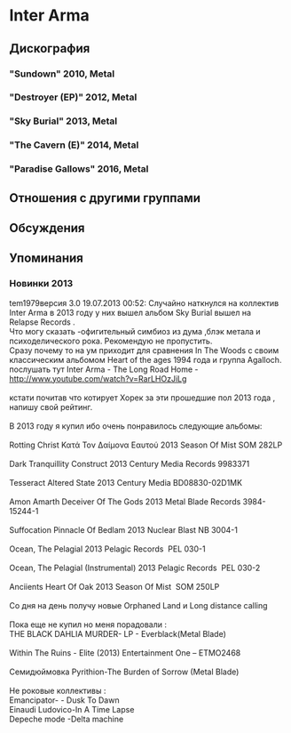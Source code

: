 # Inter Arma



## Дискография

### "Sundown" 2010, Metal



### "Destroyer (EP)" 2012, Metal



### "Sky Burial" 2013, Metal



### "The Cavern (E)" 2014, Metal



### "Paradise Gallows" 2016, Metal




## Отношения с другими группами


## Обсуждения


## Упоминания

### Новинки 2013

tem1979версия 3.0 19.07.2013 00:52:
Случайно наткнулся на коллектив Inter Arma в 2013 году у них вышел альбом Sky Burial вышел на <BR>Relapse Records &#8206;.<BR>Что могу сказать -офигительный симбиоз из дума ,блэк метала и психоделического рока. Рекомендую не пропустить. <BR>Сразу почему то на ум приходит для сравнения In The Woods c своим классическим альбомом Heart of the ages 1994 года и группа Agalloch. <BR>послушать тут Inter Arma - The Long Road Home - <A HREF="http://www.youtube.com/watch?v=RarLHOzJiLg" TARGET="_blank">http://www.youtube.com/watch?v=RarLHOzJiLg</A><BR><BR>кстати почитав что котирует Хорек за эти прошедшие пол 2013 года , напишу  свой рейтинг.<BR><BR>В 2013 году я купил ибо очень понравилось следующие альбомы:<BR><BR>Rotting Christ	&#922;&#945;&#964;&#940; &#932;&#959;&#957; &#916;&#945;&#943;&#956;&#959;&#957;&#945; &#917;&#945;&#965;&#964;&#959;&#973;	2013	Season Of Mist	SOM 282LP<BR><BR>Dark Tranquillity 	 Construct	2013	Century Media Records	9983371<BR><BR>Tesseract 	Altered State	2013	Century Media	BD08830-02D1MK<BR><BR>Amon Amarth 	Deceiver Of The Gods	2013	Metal Blade Records 	3984-15244-1<BR> <BR>Suffocation	Pinnacle Of Bedlam 	2013	Nuclear Blast 	NB 3004-1 <BR><BR>Ocean, The 	Pelagial 	2013	Pelagic Records &#8206;	PEL 030-1 <BR><BR>Ocean, The 	Pelagial (Instrumental) 	2013	Pelagic Records &#8206;	PEL 030-2 <BR><BR>Anciients	Heart Of Oak 	2013	Season Of Mist &#8206;	SOM 250LP<BR><BR>Со дня на день получу новые  Orphaned Land и Long distance calling <BR><BR>Пока еще не купил но меня порадовали :<BR>THE BLACK DAHLIA MURDER- LP - Everblack(Metal Blade)<BR>   <BR>Within The Ruins - Elite (2013) Entertainment One &#8206;– ETMO2468<BR><BR>Семидюймовка 	Pyrithion-The Burden of Sorrow (Metal Blade)<BR><BR>Не роковые коллективы :<BR>Emancipator- - Dusk To Dawn<BR>Einaudi Ludovico-In A Time Lapse<BR>Depeche mode -Delta machine<BR><BR><BR>

